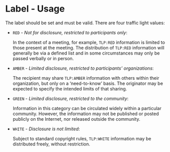 # Label - Usage

The label should be set and must be valid. There are four traffic light values:

* `RED` - *Not for disclosure, restricted to participants only*:

  In the context of a meeting, for example, `TLP:RED` information is limited to those present at the meeting.
  The distribution of `TLP:RED` information will generally be via a defined list and in some circumstances may only be passed verbally or in person.

* `AMBER` - *Limited disclosure, restricted to participants’ organizations*:

  The recipient may share `TLP:AMBER` information with others within their organization, but only on a ‘need-to-know’ basis.
  The originator may be expected to specify the intended limits of that sharing.

* `GREEN` - *Limited disclosure, restricted to the community*:

  Information in this category can be circulated widely within a particular community.
  However, the information may not be published or posted publicly on the Internet, nor released outside the community.

* `WHITE` - *Disclosure is not limited*:

  Subject to standard copyright rules, `TLP:WHITE` information may be distributed freely, without restriction.
